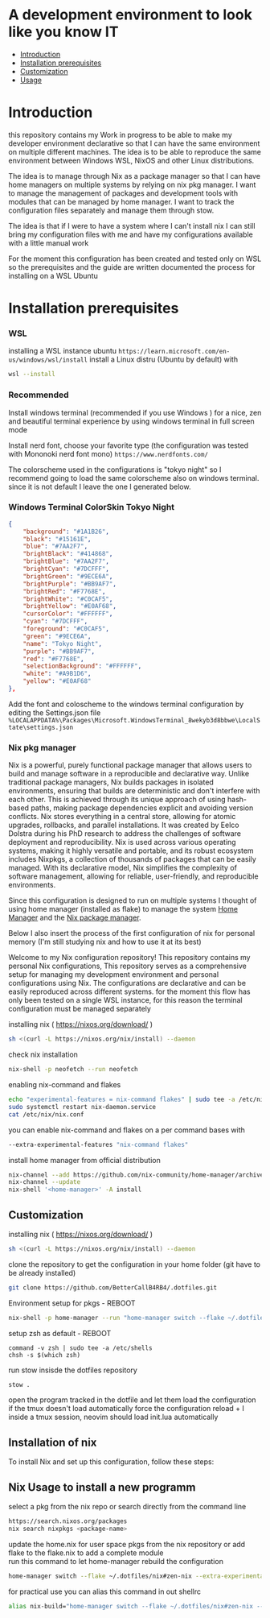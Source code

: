 # A development environment to look like you know IT

- [Introduction](#introduction)
- [Installation prerequisites](#installation-prerequisites)
- [Customization](#customization)
- [Usage](#usage)

# Introduction

this repository contains my Work in progress to be able to make my developer environment declarative so that I can have the same environment on multiple different machines. The idea is to be able to reproduce the same environment between Windows WSL, NixOS and other Linux distributions.<br>

The idea is to manage through Nix as a package manager so that I can have home managers on multiple systems by relying on nix pkg manager.
I want to manage the management of packages and development tools with modules that can be managed by home manager.
I want to track the configuration files separately and manage them through stow.<br>

The idea is that if I were to have a system where I can't install nix I can still bring my configuration files with me and have my configurations available with a little manual work<br>

For the moment this configuration has been created and tested only on WSL so the prerequisites and the guide are written documented the process for installing on a WSL Ubuntu<br>

# Installation prerequisites

### WSL

installing a WSL instance ubuntu ```https://learn.microsoft.com/en-us/windows/wsl/install```
install a Linux distru (Ubuntu by default) with
```bash
wsl --install
```

### Recommended
Install windows terminal (recommended if you use Windows ) for a nice, zen and beautiful terminal experience by using windows terminal in full screen mode<br>

Install nerd font, choose your favorite type (the configuration was tested with Mononoki nerd font mono) ```https://www.nerdfonts.com/```

The colorscheme used in the configurations is "tokyo night" so I recommend going to load the same colorscheme also on windows terminal.
since it is not default I leave the one I generated below.
### Windows Terminal ColorSkin Tokyo Night
```json
{
    "background": "#1A1B26",
    "black": "#15161E",
    "blue": "#7AA2F7",
    "brightBlack": "#414868",
    "brightBlue": "#7AA2F7",
    "brightCyan": "#7DCFFF",
    "brightGreen": "#9ECE6A",
    "brightPurple": "#BB9AF7",
    "brightRed": "#F7768E",
    "brightWhite": "#C0CAF5",
    "brightYellow": "#E0AF68",
    "cursorColor": "#FFFFFF",
    "cyan": "#7DCFFF",
    "foreground": "#C0CAF5",
    "green": "#9ECE6A",
    "name": "Tokyo Night",
    "purple": "#BB9AF7",
    "red": "#F7768E",
    "selectionBackground": "#FFFFFF",
    "white": "#A9B1D6",
    "yellow": "#E0AF68"
},
```

Add the font and coloscheme to the windows terminal configuration by editing the Settings.json file
```%LOCALAPPDATA%\Packages\Microsoft.WindowsTerminal_8wekyb3d8bbwe\LocalState\settings.json```

### Nix pkg manager
Nix is a powerful, purely functional package manager that allows users to build and manage software in a reproducible and declarative way. Unlike traditional package managers, Nix builds packages in isolated environments, ensuring that builds are deterministic and don't interfere with each other. This is achieved through its unique approach of using hash-based paths, making package dependencies explicit and avoiding version conflicts. Nix stores everything in a central store, allowing for atomic upgrades, rollbacks, and parallel installations. It was created by Eelco Dolstra during his PhD research to address the challenges of software deployment and reproducibility. Nix is used across various operating systems, making it highly versatile and portable, and its robust ecosystem includes Nixpkgs, a collection of thousands of packages that can be easily managed. With its declarative model, Nix simplifies the complexity of software management, allowing for reliable, user-friendly, and reproducible environments.<br>

Since this configuration is designed to run on multiple systems I thought of using home manager (installed as flake) to manage the system [Home Manager](https://github.com/nix-community/home-manager) and the [Nix package manager](https://nixos.org/nix/).<br> 

Below I also insert the process of the first configuration of nix for personal memory (I'm still studying nix and how to use it at its best) <br>

Welcome to my Nix configuration repository! This repository contains my personal Nix configurations, 
This repository serves as a comprehensive setup for managing my development environment and personal configurations using Nix. The configurations are declarative and can be easily reproduced across different systems.
for the moment this flow has only been tested on a single WSL instance, for this reason the terminal configuration must be managed separately<br>

installing nix ( https://nixos.org/download/ )
```bash
sh <(curl -L https://nixos.org/nix/install) --daemon
```

check nix installation
```bash
nix-shell -p neofetch --run neofetch
```

enabling nix-command and flakes 
```bash
echo "experimental-features = nix-command flakes" | sudo tee -a /etc/nix/nix.conf
sudo systemctl restart nix-daemon.service
cat /etc/nix/nix.conf
```

you can enable nix-command and flakes on a per command bases with 
```bash
--extra-experimental-features "nix-command flakes"
```

install home manager from official distribution
```bash
nix-channel --add https://github.com/nix-community/home-manager/archive/master.tar.gz home-manager
nix-channel --update
nix-shell '<home-manager>' -A install
```

## Customization

installing nix ( https://nixos.org/download/ )
```bash
sh <(curl -L https://nixos.org/nix/install) --daemon
```

clone the repository to get the configuration in your home folder (git have to be already installed)
```bash
git clone https://github.com/BetterCallB4RB4/.dotfiles.git
```

Environment setup for pkgs - REBOOT
```bash
nix-shell -p home-manager --run "home-manager switch --flake ~/.dotfiles/nix#zen-nix --extra-experimental-features 'nix-command flakes' --impure"
```

setup zsh as default - REBOOT
```
command -v zsh | sudo tee -a /etc/shells
chsh -s $(which zsh)
```

run stow insisde the dotfiles repository
```bash
stow .
```

open the program tracked in the dotfile and let them load the configuration<br>
if the tmux doesn't load automatically force the configuration reload <special> + I inside a tmux session, neovim should load init.lua automatically

## Installation of nix

To install Nix and set up this configuration, follow these steps:


## Nix Usage to install a new programm

select a pkg from the nix repo or search directly from the command line
```bash
https://search.nixos.org/packages
nix search nixpkgs <package-name>
```

update the home.nix for user space pkgs from the nix repository or add flake to the flake.nix to add a complete module<br>
run this command to let home-manager rebuild the configuration
```bash
home-manager switch --flake ~/.dotfiles/nix#zen-nix --extra-experimental-features "nix-command flakes" --impure
```

for practical use you can alias this command in out shellrc
```bash
alias nix-build="home-manager switch --flake ~/.dotfiles/nix#zen-nix --extra-experimental-features 'nix-command flakes' --impure"
```
